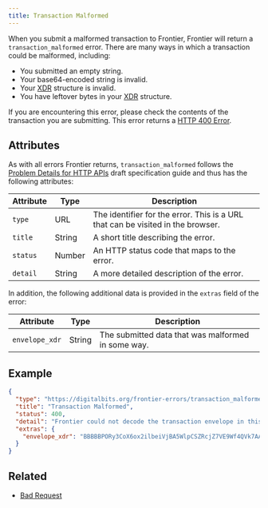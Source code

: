 ```yaml
---
title: Transaction Malformed
---
```


When you submit a malformed transaction to Frontier, Frontier will return a `transaction_malformed`
error. There are many ways in which a transaction could be malformed, including:

- You submitted an empty string.
- Your base64-encoded string is invalid.
- Your [XDR](../xdr.md) structure is invalid.
- You have leftover bytes in your [XDR](../xdr.md) structure.

If you are encountering this error, please check the contents of the transaction you are
submitting. This error returns a
[HTTP 400 Error](https://developer.mozilla.org/en-US/docs/Web/HTTP/Response_codes).

## Attributes

As with all errors Frontier returns, `transaction_malformed` follows the
[Problem Details for HTTP APIs](https://tools.ietf.org/html/draft-ietf-appsawg-http-problem-00)
draft specification guide and thus has the following attributes:

| Attribute   | Type   | Description                                                                     |
| ----------- | ------ | ------------------------------------------------------------------------------- |
| `type`      | URL    | The identifier for the error.  This is a URL that can be visited in the browser.|
| `title`     | String | A short title describing the error.                                             |
| `status`    | Number | An HTTP status code that maps to the error.                                     |
| `detail`    | String | A more detailed description of the error.                                       |

In addition, the following additional data is provided in the `extras` field of the error:

| Attribute      | Type   | Description                                        |
|----------------|--------|----------------------------------------------------|
| `envelope_xdr` | String | The submitted data that was malformed in some way. |

## Example

```json
{
  "type": "https://digitalbits.org/frontier-errors/transaction_malformed",
  "title": "Transaction Malformed",
  "status": 400,
  "detail": "Frontier could not decode the transaction envelope in this request. A transaction should be an XDR TransactionEnvelope struct encoded using base64.  The envelope read from this request is echoed in the `extras.envelope_xdr` field of this response for your convenience.",
  "extras": {
    "envelope_xdr": "BBBBBPORy3CoX6ox2ilbeiVjBA5WlpCSZRcjZ7VE9Wf4QVk7AAAAZAAAQz0AAAACAAAAAAAAAAAAAAABAAAAAAAAAAEAAAAA85HLcKhfqjHaKVt6JWMEDlaWkJJlFyNntUT1Z/hBWTsAAAAAAAAAAAL68IAAAAAAAAAAARN17BEAAABAA9Ad7OKc7y60NT/JuobaHOfmuq8KbZqcV6G/es94u9yT84fi0aI7tJsFMOyy8cZ4meY3Nn908OU+KfRWV40UCw=="
  }
}
```

## Related

- [Bad Request](./bad-request.md)
